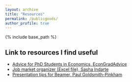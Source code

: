 ```yaml
---
layout: archive
title: "Resources"
permalink: /publicgoods/
author_profile: true
---
```


{% include base_path %}

## Link to resources I find useful
- [Advice for PhD Students in Economics, EconGradAdvice](https://sites.google.com/view/econgradadvice/home)
- [Job market organizer (Excel file), Sasha Indarte](https://sashaindarte.github.io/public_goods/)
- [Presentation tips for Beamer, Paul Goldsmith-Pinkham](https://paulgp.github.io/beamer_tips.html)
